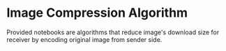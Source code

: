 # Image Compression Algorithm

Provided notebooks are algorithms that reduce image's download size for receiver by encoding original image from sender side.